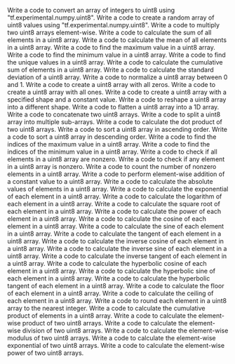 Write a code to convert an array of integers to uint8 using "tf.experimental.numpy.uint8".
Write a code to create a random array of uint8 values using "tf.experimental.numpy.uint8".
Write a code to multiply two uint8 arrays element-wise.
Write a code to calculate the sum of all elements in a uint8 array.
Write a code to calculate the mean of all elements in a uint8 array.
Write a code to find the maximum value in a uint8 array.
Write a code to find the minimum value in a uint8 array.
Write a code to find the unique values in a uint8 array.
Write a code to calculate the cumulative sum of elements in a uint8 array.
Write a code to calculate the standard deviation of a uint8 array.
Write a code to normalize a uint8 array between 0 and 1.
Write a code to create a uint8 array with all zeros.
Write a code to create a uint8 array with all ones.
Write a code to create a uint8 array with a specified shape and a constant value.
Write a code to reshape a uint8 array into a different shape.
Write a code to flatten a uint8 array into a 1D array.
Write a code to concatenate two uint8 arrays.
Write a code to split a uint8 array into multiple sub-arrays.
Write a code to calculate the dot product of two uint8 arrays.
Write a code to sort a uint8 array in ascending order.
Write a code to sort a uint8 array in descending order.
Write a code to find the indices of the maximum value in a uint8 array.
Write a code to find the indices of the minimum value in a uint8 array.
Write a code to check if all elements in a uint8 array are nonzero.
Write a code to check if any element in a uint8 array is nonzero.
Write a code to count the number of nonzero elements in a uint8 array.
Write a code to perform element-wise addition of a constant value to a uint8 array.
Write a code to calculate the absolute values of elements in a uint8 array.
Write a code to calculate the exponential of each element in a uint8 array.
Write a code to calculate the logarithm of each element in a uint8 array.
Write a code to calculate the square root of each element in a uint8 array.
Write a code to calculate the power of each element in a uint8 array.
Write a code to calculate the cosine of each element in a uint8 array.
Write a code to calculate the sine of each element in a uint8 array.
Write a code to calculate the tangent of each element in a uint8 array.
Write a code to calculate the inverse cosine of each element in a uint8 array.
Write a code to calculate the inverse sine of each element in a uint8 array.
Write a code to calculate the inverse tangent of each element in a uint8 array.
Write a code to calculate the hyperbolic cosine of each element in a uint8 array.
Write a code to calculate the hyperbolic sine of each element in a uint8 array.
Write a code to calculate the hyperbolic tangent of each element in a uint8 array.
Write a code to calculate the floor of each element in a uint8 array.
Write a code to calculate the ceiling of each element in a uint8 array.
Write a code to round each element in a uint8 array to the nearest integer.
Write a code to calculate the cumulative product of elements in a uint8 array.
Write a code to calculate the element-wise product of two uint8 arrays.
Write a code to calculate the element-wise division of two uint8 arrays.
Write a code to calculate the element-wise modulus of two uint8 arrays.
Write a code to calculate the element-wise exponential of two uint8 arrays.
Write a code to calculate the element-wise power of two uint8 arrays.